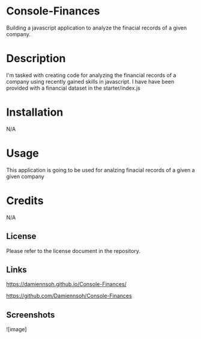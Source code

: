 # Console-Finances
Building a javascript application to analyze the finacial records of a given company.

# Description
I'm tasked with creating code for analyzing the financial records of a company using recently gained skills in javascript. I have have been provided with a financial dataset in the starter/index.js

# Installation
N/A

# Usage
This application is going to be used for analzing finacial records of a given a given company

# Credits
N/A

## License
Please refer to the license document in the repository.

## Links
https://damiennsoh.github.io/Console-Finances/

https://github.com/Damiennsoh/Console-Finances

## Screenshots
![image]

